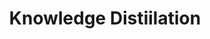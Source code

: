 ---
layout: single
title: "Knowledge Distiilation"
categories: study
tag: [Vision AI, Paper]
author_profile: false
# sidebar:
#     nav: "docs"
typora_root_url: ../
redirect_from:
  - /proj/
use_math: true
---